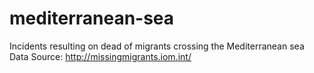 # mediterranean-sea
Incidents resulting on dead of migrants crossing the Mediterranean sea
Data Source: http://missingmigrants.iom.int/
